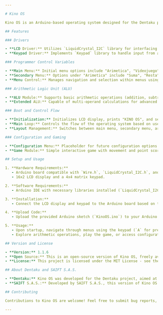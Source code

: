 ```yaml
---

# Kino OS

Kino OS is an Arduino-based operating system designed for the Dentaku project by SAIFT S.A.S. It features a graphical user interface (GUI) using an LCD display, keypad input, and various modules for arithmetic operations, gaming, and configuration.

## Features

### Drivers

- **LCD Driver:** Utilizes `LiquidCrystal_I2C` library for interfacing with a 16x2 LCD display.
- **Keypad Driver:** Implements `Keypad` library to handle input from a 4x4 matrix keypad.

### Programmer Control Variables

- **Main Menu:** Initial menu options include "Arimetica", "Videojuego", and "Ajustes".
- **Secondary Menu:** Options under "Arimetica" include "Suma", "Resta", "Multipl", and "Division".
- **Menu Control:** Manages navigation and selection within menus using the LCD display and keypad.

### Arithmetic Logic Unit (ALU)

- **ALU Module:** Supports basic arithmetic operations (addition, subtraction, multiplication, division) and exponentiation.
- **Extended ALU:** Capable of multi-operand calculations for advanced arithmetic scenarios.

### Boot and Control Flow

- **Initialization:** Initializes LCD display, prints "KINO OS", and sets up initial menu display.
- **Main Loop:** Controls the flow of the operating system based on user input and menu selections.
- **Layout Management:** Switches between main menu, secondary menu, arithmetic operations, gaming, and configuration interfaces.

### Configuration and Gaming

- **Configuration Menu:** Placeholder for future configuration options.
- **Game Module:** Simple interactive game with movement and point scoring mechanics.

## Setup and Usage

1. **Hardware Requirements:**
   - Arduino board compatible with `Wire.h`, `LiquidCrystal_I2C.h`, and `Keypad.h` libraries.
   - 16x2 LCD display and a 4x4 matrix keypad.

2. **Software Requirements:**
   - Arduino IDE with necessary libraries installed (`LiquidCrystal_I2C`, `Keypad`).

3. **Installation:**
   - Connect the LCD display and keypad to the Arduino board based on the defined pin configurations (`rowPins`, `colPins`).

4. **Upload Code:**
   - Upload the provided Arduino sketch (`KinoOS.ino`) to your Arduino board using the Arduino IDE.

5. **Usage:**
   - Upon startup, navigate through menus using the keypad (`A` for previous, `B` for next, `*` and `#` for layout changes).
   - Explore arithmetic operations, play the game, or access configuration settings.

## Version and License

- **Version:** 1.1.6
- **Open Source:** This is an open-source version of Kino OS, freely available for modification and distribution.
- **License:** This project is licensed under the MIT License - see the [LICENSE](LICENSE) file for details.

## About Dentaku and SAIFT S.A.S.

- **Dentaku:** Kino OS was developed for the Dentaku project, aimed at providing a versatile Arduino-based operating system.
- **SAIFT S.A.S.:** Developed by SAIFT S.A.S., this version of Kino OS is tailored for educational and open-source community use.

## Contributing

Contributions to Kino OS are welcome! Feel free to submit bug reports, feature requests, or pull requests via GitHub Issues.

---
```

